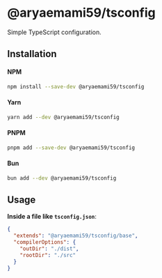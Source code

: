 # @aryaemami59/tsconfig

Simple TypeScript configuration.

## Installation

#### NPM

```bash
npm install --save-dev @aryaemami59/tsconfig
```

#### Yarn

```bash
yarn add --dev @aryaemami59/tsconfig
```

#### PNPM

```bash
pnpm add --save-dev @aryaemami59/tsconfig
```

#### Bun

```bash
bun add --dev @aryaemami59/tsconfig
```

## Usage

**Inside a file like `tsconfig.json`**:

```json
{
  "extends": "@aryaemami59/tsconfig/base",
  "compilerOptions": {
    "outDir": "./dist",
    "rootDir": "./src"
  }
}
```
